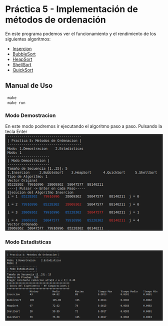 # Práctica 5 - ​Implementación de métodos de ordenación

En este programa podemos ver el funcionamiento y el rendimiento
de los siguientes algoritmos:
- [Insercion](../include/Insercion.h)
- [BubbleSort](../include/BubbleSort.h)
- [HeapSort](../include/HeapSort.h)
- [ShellSort](../include/ShellSort.h)
- [QuickSort](../include/QuickSort.h)

## Manual de Uso
``` 
 make
 make run
```

### Modo Demostracion
En este modo podremos ir ejecutando el algoritmo paso a paso.
Pulsando la tecla Enter
![](ModoDemostracion.png)

### Modo Estadisticas
![](ModoEstadisticas.png)